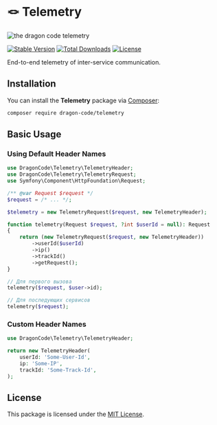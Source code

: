 # 🪢 Telemetry

![the dragon code telemetry](https://preview.dragon-code.pro/the%20dragon%20code/telemetry.svg?brand=php&mode=auto)

[![Stable Version][badge_stable]][link_packagist]
[![Total Downloads][badge_downloads]][link_packagist]
[![License][badge_license]][link_license]

End-to-end telemetry of inter-service communication.

## Installation

You can install the **Telemetry** package via [Composer](https://getcomposer.org):

```Bash
composer require dragon-code/telemetry
```

## Basic Usage

### Using Default Header Names

```php
use DragonCode\Telemetry\TelemetryHeader;
use DragonCode\Telemetry\TelemetryRequest;
use Symfony\Component\HttpFoundation\Request;

/** @var Request $request */
$request = /* ... */;

$telemetry = new TelemetryRequest($request, new TelemetryHeader);

function telemetry(Request $request, ?int $userId = null): Request
{
    return (new TelemetryRequest($request, new TelemetryHeader))
        ->userId($userId)
        ->ip()
        ->trackId()
        ->getRequest();
}

// Для первого вызова
telemetry($request, $user->id);

// Для последующих сервисов
telemetry($request);
```

### Custom Header Names

```php
use DragonCode\Telemetry\TelemetryHeader;

return new TelemetryHeader(
    userId: 'Some-User-Id',
    ip: 'Some-IP',
    trackId: 'Some-Track-Id',
);
```

## License

This package is licensed under the [MIT License](LICENSE).


[badge_downloads]:      https://img.shields.io/packagist/dt/dragon-code/telemetry.svg?style=flat-square

[badge_license]:        https://img.shields.io/packagist/l/dragon-code/telemetry.svg?style=flat-square

[badge_stable]:         https://img.shields.io/github/v/release/TheDragonCode/telemetry?label=packagist&style=flat-square

[link_license]:         LICENSE

[link_packagist]:       https://packagist.org/packages/dragon-code/telemetry
